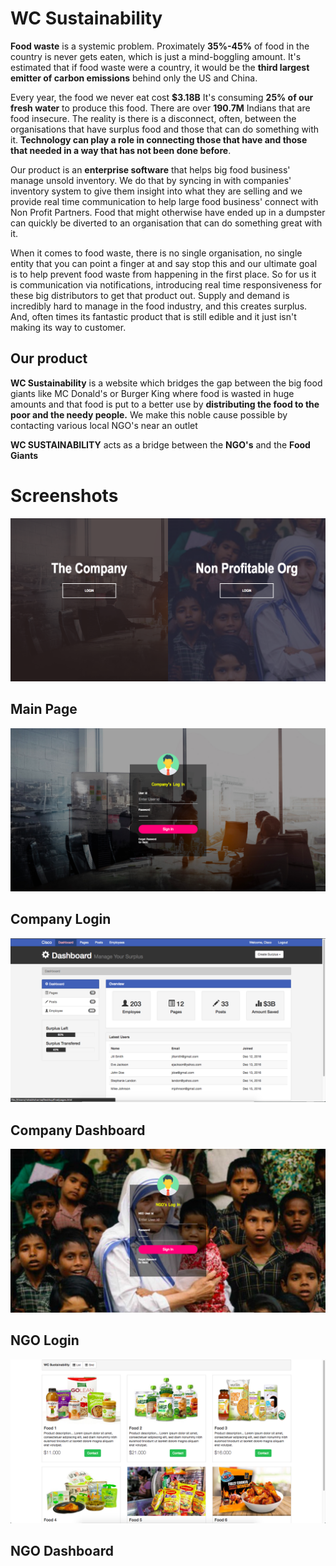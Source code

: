 # WC Sustainability


**Food waste** is a systemic problem. Proximately **35%-45%** of food in the country is never gets eaten, which is just a mind-boggling amount. It's estimated that if food waste were a country, it would be the **third largest emitter of carbon emissions** behind only the US and China.

Every year, the food we never eat cost **$3.18B** It's consuming **25% of our fresh water** to produce this food. There are over **190.7M** Indians that are food insecure. The reality is there is a disconnect, often, between the organisations that have surplus food and those that can do something with it. **Technology can play a role in connecting those that have and those that needed in a way that has not been done before**.

Our product is an **enterprise software** that helps big food business' manage unsold inventory. We do that by syncing in with companies' inventory system to give them insight into what they are selling and we provide real time communication to help large food business' connect with Non Profit Partners. Food that might otherwise have ended up in a dumpster can quickly be diverted to an organisation that can do something great with it.

When it comes to food waste, there is no single organisation, no single entity that you can point a finger at and say stop this and our ultimate goal is to help prevent food waste from happening in the first place. So for us it is communication via notifications, introducing real time responsiveness for these big distributors to get that product out. Supply and demand is incredibly hard to manage in the food industry, and this creates surplus. And, often times its fantastic product that is still edible and it just isn't making its way to customer.



## Our product

**WC Sustainability** is a website which bridges the gap between the big food giants like MC Donald's or Burger King where food is wasted in huge amounts and that food is put to a better use by **distributing the food to the poor and the needy people.** We make this noble cause possible by contacting various local NGO's near an outlet

**WC SUSTAINABILITY** acts as a bridge between the **NGO's** and the **Food Giants** 

# Screenshots

![alt text](https://github.com/rishabhsharma3420/RajasthanHackathon/blob/master/Desktop/final/Screen%20Shot%202018-03-20%20at%2010.38.15%20PM.png)

## Main Page

![alt text](https://github.com/rishabhsharma3420/RajasthanHackathon/blob/master/Desktop/final/Screen%20Shot%202018-03-20%20at%2010.38.25%20PM.png)

## Company Login

![alt text](https://github.com/rishabhsharma3420/RajasthanHackathon/blob/master/Desktop/final/Screen%20Shot%202018-03-20%20at%2010.38.39%20PM.png)

## Company Dashboard

![alt text](https://github.com/rishabhsharma3420/RajasthanHackathon/blob/master/Desktop/final/Screen%20Shot%202018-03-20%20at%2010.38.53%20PM.png)

## NGO Login

![alt text](https://github.com/rishabhsharma3420/RajasthanHackathon/blob/master/Desktop/final/Screen%20Shot%202018-03-20%20at%2010.39.01%20PM.png)

## NGO Dashboard
